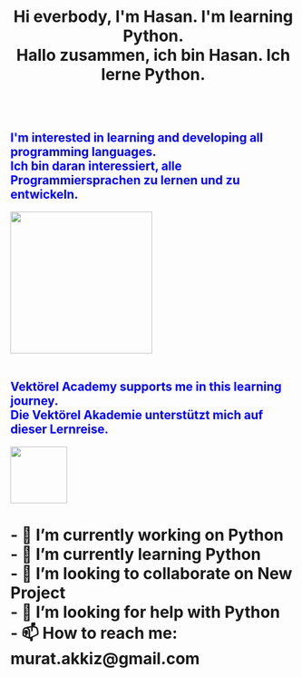 
<h1 style="text-align:center">Hi everbody, I'm Hasan. I'm learning Python.<br>Hallo zusammen, ich bin Hasan. Ich lerne Python.</h1><br><br>

<h2 style="color:blue">I'm interested in learning and developing all programming languages.<br>Ich bin daran interessiert, alle Programmiersprachen zu lernen und zu entwickeln.</h2>
<img height="250" src="https://www.creodive.com.tr/wp-content/uploads/programlama-dilleri-1.jpeg"/><br><br>

<h2 style="color:blue">Vektörel Academy supports me in this learning journey.<br>Die Vektörel Akademie unterstützt mich auf dieser Lernreise.</h2>

<img height="100" src="https://media.licdn.com/dms/image/v2/D4D16AQEARFBKPhHrCQ/profile-displaybackgroundimage-shrink_200_800/profile-displaybackgroundimage-shrink_200_800/0/1730670857683?e=2147483647&v=beta&t=Hhq0IgvqojBGNrdiGErg8uLt1X_kLinzse3WuI6G1rc"/>
<h1>- 🔭 I’m currently working on Python<br>
- 🌱 I’m currently learning Python<br>
- 👯 I’m looking to collaborate on New Project <br>
- 🤔 I’m looking for help with Python<br>
- 📫 How to reach me: murat.akkiz@gmail.com</h1>
<!--
**HMA09/HMA09** is a ✨ _special_ ✨ repository because its `README.md` (this file) appears on your GitHub profile.

Here are some ideas to get you started:

- 🔭 I’m currently working on Python
- 🌱 I’m currently learning Python
- 👯 I’m looking to collaborate on New Project 
- 🤔 I’m looking for help with Python
- 📫 How to reach me: murat.akkiz@gmail.com
-->

